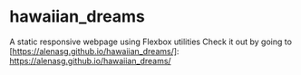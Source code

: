 # hawaiian_dreams
A static responsive webpage using Flexbox utilities
Check it out by going to 
[https://alenasg.github.io/hawaiian_dreams/]: https://alenasg.github.io/hawaiian_dreams/
